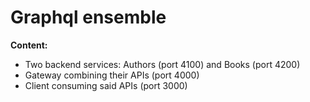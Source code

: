 # Graphql ensemble

**Content:**

- Two backend services: Authors (port 4100) and Books (port 4200)
- Gateway combining their APIs (port 4000)
- Client consuming said APIs (port 3000)

